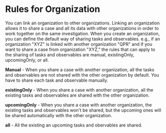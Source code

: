 # Rules for Organization

You can link an organization to other organizations. Linking an organization allows it to share a case and all its data with other organizations in order to work together on the same investigation. When you create an organization, you can define the default way of sharing tasks and observables. e.g., if an organization "XYZ" is linked with another organization "QPR" and if you want to share a case from organization "XYZ," the rules that can apply to the sharing of tasks and observables are manual, existingOnly, upcomingOnly, or all.

**Manual** - When you share a case with another organization, all the tasks and observables are not shared with the other organization by default. You have to share each task and observable manually.

**existingOnly** -  When you share a case with another organization, all the existing tasks and observables are shared with the other organization.

**upcomingOnly** - When you share a case with another organization, the existing tasks and observables won't be shared, but the upcoming ones will be shared automatically with the other organization.

**all** - All the existing an upcoming tasks and obervables are shared.